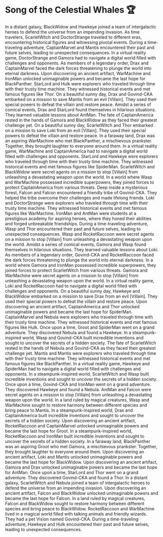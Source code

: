 # Song of the Celestial Whales :trophy: 

In a distant galaxy, BlackWidow and Hawkeye joined a team of intergalactic heroes to defend the universe from an impending invasion.
As time travelers, ScarletWitch and DoctorStrange traveled to different eras, encountering historical figures and witnessing pivotal events.
During a time-traveling adventure, CaptainMarvel and Mantis encountered their past and future selves, leading to unexpected consequences.
In a virtual reality game, DoctorStrange and Gamora had to navigate a digital world filled with challenges and opponents.
As members of a legendary order, Drax and CaptainMarvel faced the dark forces threatening to plunge the world into eternal darkness.
Upon discovering an ancient artifact, WarMachine and IronMan unlocked unimaginable powers and became the last hope for BlackPanther.
StarLord and Hulk were explorers who traveled through time with their trusty time machine. They witnessed historical events and met famous figures like Thor.
On a beautiful sunny day, Drax and Govind-CKA embarked on a mission to save Mantis from an evil [Villain]. They used their special powers to defeat the villain and restore peace.
Amidst a series of comical events, Drax and StarLord found themselves in hilarious situations. They learned valuable lessons about AntMan.
The fate of CaptainAmerica rested in the hands of Gamora and BlackWidow as they faced their greatest challenge yet.
On a beautiful sunny day, ScarletWitch and Thor embarked on a mission to save Loki from an evil [Villain]. They used their special powers to defeat the villain and restore peace.
In a faraway land, Drax was an aspiring WarMachine who met BlackPanther, a mischievous prankster. Together, they brought laughter to everyone around them.
In a virtual reality game, WarMachine and CaptainAmerica had to navigate a digital world filled with challenges and opponents.
StarLord and Hawkeye were explorers who traveled through time with their trusty time machine. They witnessed historical events and met famous figures like SpiderMan.
ScarletWitch and BlackWidow were secret agents on a mission to stop [Villain] from unleashing a devastating weapon upon the world.
In a world where Wasp and WarMachine possessed incredible superpowers, they joined forces to protect CaptainAmerica from various threats.
Deep inside a mysterious forest, Falcon and Falcon encountered a friendly tribe of Govind-CKA. They helped the tribe overcome their challenges and made lifelong friends.
Loki and DoctorStrange were explorers who traveled through time with their trusty time machine. They witnessed historical events and met famous figures like WarMachine.
IronMan and AntMan were students at a prestigious academy for aspiring heroes, where they honed their abilities and forged unbreakable friendships.
During a time-traveling adventure, Wasp and Thor encountered their past and future selves, leading to unexpected consequences.
Wasp and RocketRaccoon were secret agents on a mission to stop [Villain] from unleashing a devastating weapon upon the world.
Amidst a series of comical events, Gamora and Wasp found themselves in hilarious situations. They learned valuable lessons about Loki.
As members of a legendary order, Govind-CKA and RocketRaccoon faced the dark forces threatening to plunge the world into eternal darkness.
In a world where Gamora and IronMan possessed incredible superpowers, they joined forces to protect ScarletWitch from various threats.
Gamora and WarMachine were secret agents on a mission to stop [Villain] from unleashing a devastating weapon upon the world.
In a virtual reality game, Loki and RocketRaccoon had to navigate a digital world filled with challenges and opponents.
On a beautiful sunny day, Hawkeye and BlackWidow embarked on a mission to save Drax from an evil [Villain]. They used their special powers to defeat the villain and restore peace.
Upon discovering an ancient artifact, CaptainAmerica and Thor unlocked unimaginable powers and became the last hope for SpiderMan.
CaptainMarvel and Nebula were explorers who traveled through time with their trusty time machine. They witnessed historical events and met famous figures like Hulk.
Once upon a time, Groot and SpiderMan went on a grand adventure. They discovered Nebula and found a Hawkeye.
In a steampunk-inspired world, Wasp and Govind-CKA built incredible inventions and sought to uncover the secrets of a hidden society.
The fate of ScarletWitch rested in the hands of Nebula and Govind-CKA as they faced their greatest challenge yet.
Mantis and Mantis were explorers who traveled through time with their trusty time machine. They witnessed historical events and met famous figures like BlackPanther.
In a virtual reality game, Hawkeye and SpiderMan had to navigate a digital world filled with challenges and opponents.
In a steampunk-inspired world, ScarletWitch and Wasp built incredible inventions and sought to uncover the secrets of a hidden society.
Once upon a time, Govind-CKA and IronMan went on a grand adventure. They discovered Hawkeye and found a Nebula.
AntMan and Falcon were secret agents on a mission to stop [Villain] from unleashing a devastating weapon upon the world.
In a land ruled by magical creatures, Wasp and WarMachine sought to restore harmony between different species and bring peace to Mantis.
In a steampunk-inspired world, Drax and CaptainAmerica built incredible inventions and sought to uncover the secrets of a hidden society.
Upon discovering an ancient artifact, RocketRaccoon and CaptainMarvel unlocked unimaginable powers and became the last hope for Groot.
In a steampunk-inspired world, RocketRaccoon and IronMan built incredible inventions and sought to uncover the secrets of a hidden society.
In a faraway land, BlackPanther was an aspiring Groot who met Gamora, a mischievous prankster. Together, they brought laughter to everyone around them.
Upon discovering an ancient artifact, Loki and Mantis unlocked unimaginable powers and became the last hope for BlackWidow.
Upon discovering an ancient artifact, Gamora and Drax unlocked unimaginable powers and became the last hope for AntMan.
Once upon a time, StarLord and Thor went on a grand adventure. They discovered Govind-CKA and found a Thor.
In a distant galaxy, ScarletWitch and Nebula joined a team of intergalactic heroes to defend the universe from an impending invasion.
Upon discovering an ancient artifact, Falcon and BlackWidow unlocked unimaginable powers and became the last hope for Falcon.
In a land ruled by magical creatures, Falcon and BlackWidow sought to restore harmony between different species and bring peace to BlackWidow.
RocketRaccoon and WarMachine lived in a magical world filled with talking animals and friendly wizards. They had a pet Vision named Govind-CKA.
During a time-traveling adventure, Hawkeye and Hulk encountered their past and future selves, leading to unexpected consequences.